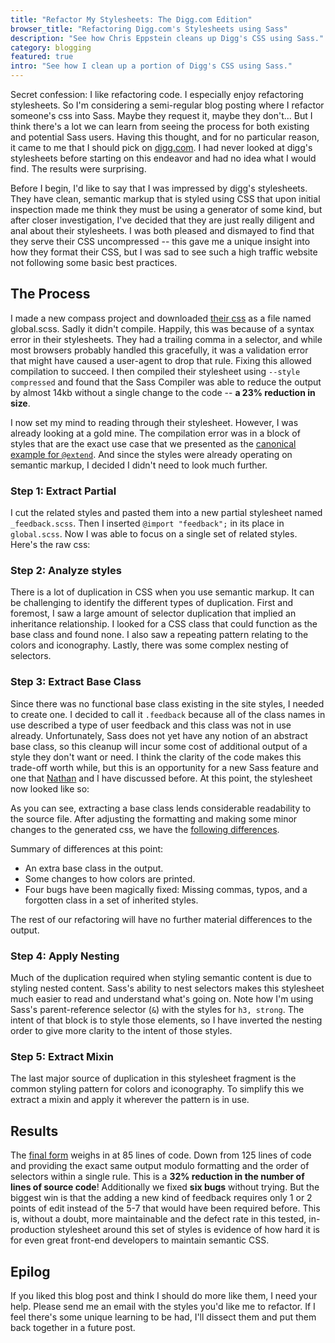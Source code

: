 ```yaml
---
title: "Refactor My Stylesheets: The Digg.com Edition"
browser_title: "Refactoring Digg.com's Stylesheets using Sass"
description: "See how Chris Eppstein cleans up Digg's CSS using Sass."
category: blogging
featured: true
intro: "See how I clean up a portion of Digg's CSS using Sass."
---
```

Secret confession: I like refactoring code. I especially enjoy refactoring stylesheets. So I'm considering a semi-regular blog posting where I refactor someone's css into Sass. Maybe they request it, maybe they don't... But I think there's a lot we can learn from seeing the process for both existing and potential Sass users. Having this thought, and for no particular reason, it came to me that I should pick on [digg.com](http://digg.com/). I had never looked at digg's stylesheets before starting on this endeavor and had no idea what I would find. The results were surprising.

Before I begin, I'd like to say that I was impressed by digg's stylesheets. They have clean, semantic markup that is styled using CSS that upon initial inspection made me think they must be using a generator of some kind, but after closer investigation, I've decided that they are just really diligent and anal about their stylesheets. I was both pleased and dismayed to find that they serve their CSS uncompressed -- this gave me a unique insight into how they format their CSS, but I was sad to see such a high traffic website not following some basic best practices.

## The Process

I made a new compass project and downloaded [their css][original-css-location] as a file named global.scss. Sadly it didn't compile. Happily, this was because of a syntax error in their stylesheets. They had a trailing comma in a selector, and while most browsers probably handled this gracefully, it was a validation error that might have caused a user-agent to drop that rule. Fixing this allowed compilation to succeed. I then compiled their stylesheet using `--style compressed` and found that the Sass Compiler was able to reduce the output by almost 14kb without a single change to the code -- **a 23% reduction in size**.

I now set my mind to reading through their stylesheet. However, I was already looking at a gold mine. The compilation error was in a block of styles that are the exact use case that we presented as the [canonical example for `@extend`][extend-example]. And since the styles were already operating on semantic markup, I decided I didn't need to look much further.

### Step 1: Extract Partial

I cut the related styles and pasted them into a new partial stylesheet named `_feedback.scss`. Then I inserted `@import "feedback";` in its place in `global.scss`. Now I was able to focus on a single set of related styles. Here's the raw css:

<script src="http://gist.github.com/412696.js?file=feedback_original.css"></script>

### Step 2: Analyze styles

There is a lot of duplication in CSS when you use semantic markup. It can be challenging to identify the different types of duplication. First and foremost, I saw a large amount of selector duplication that implied an inheritance relationship. I looked for a CSS class that could function as the base class and found none. I also saw a repeating pattern relating to the colors and iconography. Lastly, there was some complex nesting of selectors.

### Step 3: Extract Base Class

Since there was no functional base class existing in the site styles, I needed to create one. I decided to call it `.feedback` because all of the class names in use described a type of user feedback and this class was not in use already. Unfortunately, Sass does not yet have any notion of an abstract base class, so this cleanup will incur some cost of additional output of a style they don't want or need. I think the clarity of the code makes this trade-off worth while, but this is an opportunity for a new Sass feature and one that [Nathan](http://nex-3.com/) and I have discussed before. At this point, the stylesheet now looked like so:

<script src="http://gist.github.com/412696.js?file=extract_base_class.css"></script>

As you can see, extracting a base class lends considerable readability to the source file. After adjusting the formatting and making some minor changes to the generated css, we have the [following differences](http://gist.github.com/412696#file_extract_base_class.diff).

Summary of differences at this point:

* An extra base class in the output.
* Some changes to how colors are printed.
* Four bugs have been magically fixed: Missing commas, typos, and a forgotten class in a set of inherited styles.

The rest of our refactoring will have no further material differences to the output.

### Step 4: Apply Nesting

Much of the duplication required when styling semantic content is due to styling nested content. Sass's ability to nest selectors makes this stylesheet much easier to read and understand what's going on. Note how I'm using Sass's parent-reference selector (`&`) with the styles for `h3, strong`. The intent of that block is to style those elements, so I have inverted the nesting order to give more clarity to the intent of those styles.

<script src="http://gist.github.com/412696.js?file=feedback_nested.css"></script>

### Step 5: Extract Mixin

The last major source of duplication in this stylesheet fragment is the common styling pattern for colors and iconography. To simplify this we extract a mixin and apply it wherever the pattern is in use. 
<script src="http://gist.github.com/412696.js?file=feedback_extract_mixin.css"></script>

## Results

The [final form][final-css] weighs in at 85 lines of code. Down from 125 lines of code and providing the exact same output modulo formatting and the order of selectors within a single rule. This is a **32% reduction in the number of lines of source code**! Additionally we fixed **six bugs** without trying. But the biggest win is that the adding a new kind of feedback requires only 1 or 2 points of edit instead of the 5-7 that would have been required before. This is, without a doubt, more maintainable and the defect rate in this tested, in-production stylesheet around this set of styles is evidence of how hard it is for even great front-end developers to maintain semantic CSS.

## Epilog

If you liked this blog post and think I should do more like them, I need your help. Please send me an email with the styles you'd like me to refactor. If I feel there's some unique learning to be had, I'll dissect them and put them back together in a future post.

[original-css-location]: http://cotnet.diggstatic.com/css/448/global.css
[extend-example]: http://sass-lang.com/docs/yardoc/file.SASS_REFERENCE.html#extend
[final-css]: http://gist.github.com/412696#file_final_generated_output.css